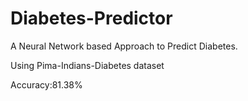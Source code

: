 # Diabetes-Predictor
A Neural Network based Approach to Predict Diabetes.

Using Pima-Indians-Diabetes dataset

Accuracy:81.38%

